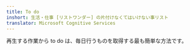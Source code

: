 ```yaml
---
title: To do
inshort: 生活・仕事 [リストワンダー] の片付けなくてはいけない事リスト
translator: Microsoft Cognitive Services
---
```


再生する作業から to do は、毎日行うものを取得する最も簡単な方法です。



